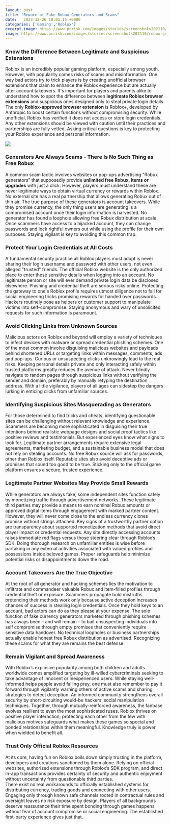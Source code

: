 ```yaml
---
layout: post
title: "Beware of Fake Robux Generators and Scams"
date:   2023-12-26 18:01:15 +0000
categories: ['Gaming','Roblox']
excerpt_image: https://www.pcrisk.com/images/stories/screenshots202110/robux-generator-scam-main.jpg
image: https://www.pcrisk.com/images/stories/screenshots202110/robux-generator-scam-main.jpg
---
```


### Know the Difference Between Legitimate and Suspicious Extensions
Roblox is an incredibly popular gaming platform, especially among youth. However, with popularity comes risks of scams and misinformation. One way bad actors try to trick players is by creating unofficial browser extensions that claim to enhance the Roblox experience but are actually after account takeovers. It's important for players and parents alike to understand how to spot the difference between **legitimate Roblox browser extensions** and suspicious ones designed only to steal private login details.
The only **Roblox-approved browser extension** is Roblox+, developed by Anthropic to boost certain functions without compromising security. While unofficial, Roblox has verified it does not access or store login credentials. Any other extensions should be viewed with caution until their practices and partnerships are fully vetted. Asking critical questions is key to protecting your Roblox experience and personal information. 

![](https://www.pcrisk.com/images/stories/screenshots202110/robux-generator-scam-main.jpg)
### Generators Are Always Scams - There Is No Such Thing as Free Robux  
A common scam tactic involves websites or pop-ups advertising "Robux generators" that supposedly provide **unlimited free Robux, items or upgrades** with just a click. However, players must understand these are never legitimate ways to obtain virtual currency or rewards within Roblox. No external site has a real partnership that allows generating Robux out of thin air. 
The true purpose of these generators is account takeovers. While they promise currency, the only thing users are generating is a compromised account once their login information is harvested. No generator has found a loophole allowing free Robux distribution at scale. Once scammers have access to a hijacked account, they can change passwords and lock rightful owners out while using the profile for their own purposes. Staying vigilant is key to avoiding this common trap.
### Protect Your Login Credentials at All Costs
A fundamental security practice all Roblox players must adopt is never sharing their login username and password with other users, not even alleged "trusted" friends. The official Roblox website is the only authorized place to enter these sensitive details when logging into an account. No legitimate person or site will ever demand private login data be disclosed elsewhere. 
Phishing and credential theft are serious risks online. Protecting the gateway to one's Roblox profile requires utmost diligence not to fall for social engineering tricks promising rewards for handed over passwords. Hackers routinely pose as helpers or customer support to manipulate victims into self-compromise. Staying anonymous and wary of unsolicited requests for such information is paramount.
### Avoid Clicking Links from Unknown Sources
Malicious actors on Roblox and beyond will employ a variety of techniques to infect devices with malware or spread credential phishing schemes. One of the most common involve disguising malicious websites and payloads behind shortened URLs or targeting links within messages, comments, ads and pop-ups. Curious or unsuspecting clicks unknowingly lead to the real risks.
Keeping personal details private and only interacting safely within trusted platforms greatly reduces the avenue of attack. Never blindly navigate to random pages through suspicious links without verifying the sender and domain, preferably by manually retyping the destination address. With a little vigilance, players of all ages can sidestep the dangers lurking in enticing clicks from unfamiliar sources.
### Identifying Suspicious Sites Masquerading as Generators  
For those determined to find tricks and cheats, identifying questionable sites can be challenging without relevant knowledge and experience. Scammers are becoming more sophisticated in disguising their true intentions behind realistic webpage designs and social proof tactics like positive reviews and testimonials. But experienced eyes know what signs to look for.
Legitimate partner arrangements require extensive legal agreements, marketing budget, and a sustainable business model that does not rely on stealing accounts. No free Robux source will ask for passwords, other than Roblox itself. Reputable sites also avoid deceptive ads or promises that sound too good to be true. Sticking only to the official game platform ensures a secure, trusted experience.
### Legitimate Partner Websites May Provide Small Rewards
While generators are always fake, some independent sites function safely by monetizing traffic through advertisement networks. These legitimate third parties may provide a means to earn nominal Robux amounts or approved digital items through engagement with marked partner content. However, they will never come close to the endless currency clones promise without strings attached. 
Key signs of a trustworthy partner option are transparency about supported monetization methods that avoid direct player impact or credential requests. Any site directly accessing accounts raises immediate red flags versus those steering clear through Roblox’s SDK. Doing thorough research on unfamiliar entities is wise before partaking in any external activities associated with valued profiles and possessions inside beloved games. Proper safeguards help minimize potential risks or disappointments down the road.
### Account Takeovers Are the True Objective
At the root of all generator and hacking schemes lies the motivation to infiltrate and commandeer valuable Robux and item-filled profiles through credential theft or exposure. Scammers propagate bold mistruths pretending their methods work only because active deception increases chances of success in stealing login credentials. Once they hold keys to an account, bad actors can do as they please at your expense. 
The sole function of fake currency generators marketed through phishing schemes has always been – and will remain – to bait unsuspecting individuals into self compromise through empty promises that conveniently require sensitive data handover. No technical loopholes or business partnerships actually enable honest free Robux distribution as advertised. Recognizing these scams for what they are remains the best defense.
### Remain Vigilant and Spread Awareness
With Roblox’s explosive popularity among both children and adults worldwide comes amplified targeting by ill-willed cybercriminals seeking to take advantage of innocent or inexperienced users. While staying well-informed helps people avoid falling prey, one must also remember to pay it forward through vigilantly warning others of active scams and sharing strategies to detect deception.
An informed community strengthens overall security by short-circuiting would-be hackers’ social manipulation techniques. Together, through mutually-reinforced awareness, the fanbase evolves resilient to even the most sophisticated ruses. Roblox thrives on positive player interaction; protecting each other from the few with malicious motives safeguards what makes these games so special and bonded relationships within them meaningful. Knowledge truly is power when wielded to benefit all.
### Trust Only Official Roblox Resources
At its core, having fun on Roblox boils down simply trusting in the platform, developers and creations sanctioned by them alone. Relying on official websites, authorized extensions through Roblox’s SDK program, and direct in-app transactions provides certainty of security and authentic enjoyment without uncertainty from questionable third parties.  
There exist no real workarounds to officially established systems for distributing currency, trading goods and connecting with other users. Engaging only through known safe channels rooted in contractual rules and oversight leaves no risk exposure by design. Players of all backgrounds deserve reassurance their time spent bonding through games happens without fear of account compromise or social engineering. The established first-party experience gives just that.